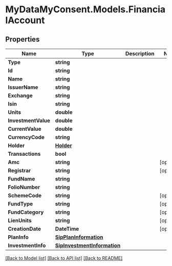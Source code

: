 # MyDataMyConsent.Models.FinancialAccount

## Properties

Name | Type | Description | Notes
------------ | ------------- | ------------- | -------------
**Type** | **string** |  | 
**Id** | **string** |  | 
**Name** | **string** |  | 
**IssuerName** | **string** |  | 
**Exchange** | **string** |  | 
**Isin** | **string** |  | 
**Units** | **double** |  | 
**InvestmentValue** | **double** |  | 
**CurrentValue** | **double** |  | 
**CurrencyCode** | **string** |  | 
**Holder** | [**Holder**](Holder.md) |  | 
**Transactions** | **bool** |  | 
**Amc** | **string** |  | [optional] 
**Registrar** | **string** |  | [optional] 
**FundName** | **string** |  | 
**FolioNumber** | **string** |  | 
**SchemeCode** | **string** |  | [optional] 
**FundType** | **string** |  | [optional] 
**FundCategory** | **string** |  | [optional] 
**LienUnits** | **string** |  | [optional] 
**CreationDate** | **DateTime** |  | [optional] 
**PlanInfo** | [**SipPlanInformation**](SipPlanInformation.md) |  | 
**InvestmentInfo** | [**SipInvestmentInformation**](SipInvestmentInformation.md) |  | 

[[Back to Model list]](../README.md#documentation-for-models) [[Back to API list]](../README.md#documentation-for-api-endpoints) [[Back to README]](../README.md)

